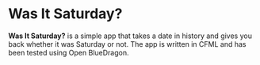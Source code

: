 Was It Saturday?
================

**Was It Saturday?** is a simple app that takes a date in history and gives you back whether it was Saturday or not. The app is written in CFML and has been tested using Open BlueDragon.

